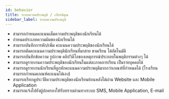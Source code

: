 ```yaml
---
id: behavior
title: ระบบความประพฤติ / เกียรติคุณ
sidebar_label: ระบบความประพฤติ
---
```


* สามารถกำหนดคะแนนเต็มความประพฤติของนักเรียนได้
* กำหนดประเภทความผิดของนักเรียนได้
* สามารถบันทึกการหัก/เพิ่ม คะแนนความประพฤติของนักเรียนได้
* สามารถตัดคะแนนความประพฤตินักเรียนที่มาสาย ขาดเรียน ได้อัตโนมัติ
* สามารถบันทึกข้อความ รูปภาพ คลิปวิดีโอของเหตุการณ์ประกอบในพฤติกรรมต่างๆ ได้
* สามารถดูรายงานความประพฤติของนักเรียนในแต่ละภาคการเรียน เป็นรายบุคคลได้
* สามารถดูรายงานนักเรียนที่ถูกหักคะแนนความประพฤติมากกว่าเกณฑ์ที่กำหนดได้ (โรงเรียนสามารถกำหนดเกณฑ์คะแนนได้เอง)
* สามารถเรียกดูประวัติความประพฤติของนักเรียนย้อนหลังได้ผ่าน Website และ Mobile Application
* สามารถแจ้งไปยังผู้ปกครองให้รับทราบผ่านทางระบบ SMS, Mobile Application, E-mail
